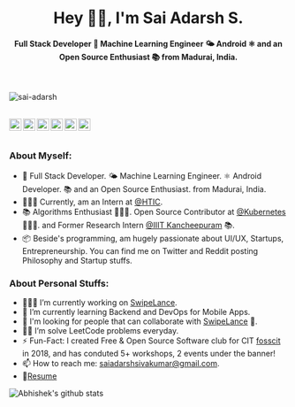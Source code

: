 <h1 align="center">Hey 👋🏽, I'm Sai Adarsh S.</h1>
<h4 align="center">Full Stack Developer 🚀 Machine Learning Engineer 🌤 Android ⚛ and an Open Source Enthusiast 📚 from Madurai, India.</h4>
<br />
<p align="left"> <img src="https://komarev.com/ghpvc/?username=sai-adarsh" alt="sai-adarsh" /> </p>
<br />
<a href="https://twitter.com/ad6rsh">
  <img align="left" alt="Sai Adarsh S | Twitter" width="22px" src="https://cdn.jsdelivr.net/npm/simple-icons@v3/icons/twitter.svg" />
</a>
<a href="https://www.linkedin.com/in/sai-adarsh/">
  <img align="left" alt="Sai Adarsh S's LinkedIn" width="22px" src="https://cdn.jsdelivr.net/npm/simple-icons@v3/icons/linkedin.svg" />
</a>
<a href="https://www.instagram.com/ad6rsh/">
  <img align="left" alt="Sai Adarsh S's Instagram" width="22px" src="https://cdn.jsdelivr.net/npm/simple-icons@v3/icons/instagram.svg" />
</a>
<a href="https://leetcode.com/sai-adarsh/">
  <img align="left" alt="Sai Adarsh S's Leetcode" width="22px" src="https://cdn.jsdelivr.net/npm/simple-icons@v3/icons/leetcode.svg" />
</a>
<a href="https://medium.com/@saiadarsh99">
  <img align="left" alt="Sai Adarsh S's Medium" width="22px" src="https://cdn.jsdelivr.net/npm/simple-icons@v3/icons/medium.svg" />
</a>
<a href="https://www.twitch.tv/saiadarsh99">
  <img align="left" alt="Sai Adarsh S's Discord" width="22px" src="https://cdn.jsdelivr.net/npm/simple-icons@v3/icons/twitch.svg" />
</a>

<br />
<br />

### **About Myself:**
 - 🚀 Full Stack Developer. 🌤 Machine Learning Engineer. ⚛ Android Developer. 📚 and an Open Source Enthusiast. from Madurai, India.
 - 🙍🏽‍♂️ Currently, am an Intern at [@HTIC](https://www.hticiitm.org/). 
 - 📚 Algorithms Enthusiast 👨🏽‍💻. Open Source Contributor at [@Kubernetes](http://github.com/kubernetes/kubernetes) 👨🏽‍💼. and Former Research Intern [@IIIT Kancheepuram](https://www.iiitdm.ac.in/) 📚. 
 - 📦 Beside's programming, am hugely passionate about UI/UX, Startups, Entrepreneurship. You can find me on Twitter and Reddit posting Philosophy and Startup stuffs.

  
### **About Personal Stuffs:**
 
- 👨🏽‍💻 I’m currently working on [SwipeLance](https://github.com/Sai-Adarsh/swipelance).
- 🌱 I’m currently learning Backend and DevOps for Mobile Apps.
- 👯 I'm looking for people that can collaborate with [SwipeLance](https://github.com/Sai-Adarsh/swipelance) 🤝.
- 👨‍💻 I’m solve LeetCode problems everyday.
- ⚡️ Fun-Fact: I created Free & Open Source Software club for CIT [fosscit](http://github.com/fosscit) in 2018, and has conduted 5+ workshops, 2 events under the banner!
- 📫 How to reach me: saiadarshsivakumar@gmail.com.
- 📝[Resume](https://www.linkedin.com/in/sai-adarsh/detail/overlay-view/urn:li:fsd_profileTreasuryMedia:(ACoAABkAgewBGw-bbE5c6-LvMK64sNXjHzgZ784,1581358539430)/)

![Abhishek's github stats](https://github-readme-stats.vercel.app/api?username=sai-adarsh&show_icons=true&hide_border=true&theme=tokyonight)



